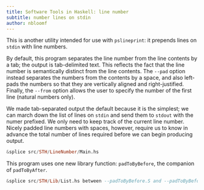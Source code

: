 ```yaml
---
title: Software Tools in Haskell: line number
subtitle: number lines on stdin
author: nbloomf
---
```


This is another utility intended for use with ``pslineprint``: it prepends lines on ``stdin`` with line numbers.

By default, this program separates the line number from the line contents by a tab; the output is tab-delimited text. This reflects the fact that the line number is semantically distinct from the line contents. The ``--pad`` option instead separates the numbers from the contents by a space, and also left-pads the numbers so that they are vertically aligned and right-justified. Finally, the ``--from`` option allows the user to specify the number of the first line (natural numbers only).

We made tab-separated output the default because it is the simplest; we can march down the list of lines on ``stdin`` and send them to ``stdout`` with the numer prefixed. We only need to keep track of the current line number. Nicely padded line numbers with spaces, however, require us to know in advance the total number of lines required before we can begin producing output.


```haskell
&splice src/STH/LineNumber/Main.hs
```


This program uses one new library function: ``padToByBefore``, the companion of ``padToByAfter``.


```haskell
&splice src/STH/Lib/List.hs between --padToByBefore.S and --padToByBefore.E
```
